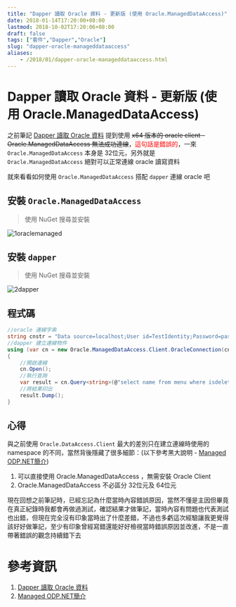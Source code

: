 ```yaml
---
title: "Dapper 讀取 Oracle 資料 - 更新版 (使用 Oracle.ManagedDataAccess)"
date: 2018-01-14T17:20:00+08:00
lastmod: 2018-10-02T17:20:06+08:00
draft: false
tags: ["套件","Dapper","Oracle"]
slug: "dapper-oracle-manageddataaccess"
aliases:
    - /2018/01/dapper-oracle-manageddataaccess.html
---
```

# Dapper 讀取 Oracle 資料 - 更新版 (使用 Oracle.ManagedDataAccess)
之前筆記 [Dapper 讀取 Oracle 資料](https://blog.yowko.com/2017/07/dapper-oracle.html) 提到使用 ~~x64 版本的 oracle client - Oracle.ManagedDataAccess 無法成功連線~~，<span style="color:red">這句話是錯誤的</span>，一來 `Oracle.ManagedDataAccess` 本身是 32位元，另外就是 `Oracle.ManagedDataAccess` 絕對可以正常連線 oracle 讀寫資料

就來看看如何使用 `Oracle.ManagedDataAccess` 搭配 `dapper` 連線 oracle 吧

## 安裝 `Oracle.ManagedDataAccess`

>使用 NuGet 搜尋並安裝

![1oraclemanaged](https://user-images.githubusercontent.com/3851540/34914473-5a157012-f94e-11e7-9eab-d88db9787ab4.png)

## 安裝 `dapper`

>使用 NuGet 搜尋並安裝

![2dapper](https://user-images.githubusercontent.com/3851540/34914474-5a3f4f86-f94e-11e7-9e10-ee191efb2560.png)

## 程式碼

```CS
//oracle 連線字串
string cnstr = "Data source=localhost;User id=TestIdentity;Password=password;";
//dapper 建立連線物件
using (var cn = new Oracle.ManagedDataAccess.Client.OracleConnection(cnstr))
{
    //開啟連線
    cn.Open();
    //執行查詢
    var result = cn.Query<string>(@"select name from menu where isdelete=:isdelete", new {isdelete=0});
    //將結果印出
    result.Dump();
}
```

## 心得

與之前使用 `Oracle.DataAccess.Client` 最大的差別只在建立連線時使用的 namespace 的不同，當然背後隱藏了很多細節：(以下參考黑大說明 - [Managed ODP.NET簡介](http://blog.darkthread.net/post-2015-03-31-managed-odp-net.aspx))

1.  可以直接使用 Oracle.ManagedDataAccess ，無需安裝 Oracle Client
2.  Oracle.ManagedDataAccess 不必區分 32位元及 64位元


現在回想之前筆記時，已經忘記為什麼當時內容錯誤原因，當然不懂是主因但畢竟在真正紀錄時我都會再做過測試，確認結果才做筆記，當時內容有問題也代表測試也出錯，但現在完全沒有印象當時出了什麼差錯，不過也多虧這次經驗讓我更覺得該好好做筆記，至少有印象曾經寫錯還能好好檢視當時錯誤原因並改進，不是一直帶著錯誤的觀念持續錯下去

# 參考資訊

1.  [Dapper 讀取 Oracle 資料](https://blog.yowko.com/2017/07/dapper-oracle.html)
2.  [Managed ODP.NET簡介](http://blog.darkthread.net/post-2015-03-31-managed-odp-net.aspx)
